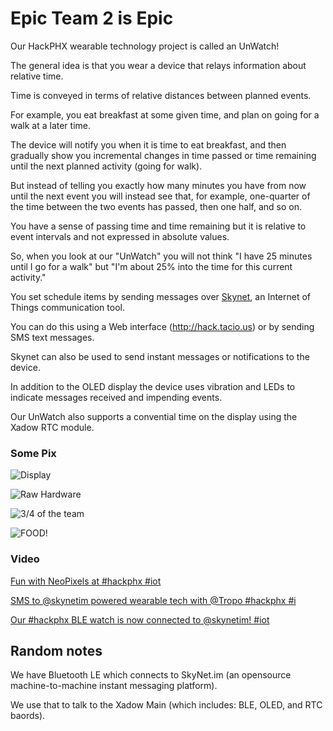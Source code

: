 #  Epic Team 2 is Epic 

Our HackPHX wearable technology project is called an UnWatch!

The general idea is that you wear a device that relays information about relative time.

Time is conveyed in terms of relative distances between planned events.  

For example, you eat breakfast at some given time, and plan on going for a walk at a later time.

The device will notify you when it is time to eat breakfast, and then gradually show you incremental changes in time passed or time remaining until the next planned activity (going for walk).

But instead of telling you exactly how many minutes you have from now until the next event you will instead see that, for example, one-quarter of the time between the two events has passed, then one half, and  so on.


You have a sense of passing time and time remaining but it is relative to event intervals and not expressed in absolute values.

So, when you look at our "UnWatch" you will not think "I have 25 minutes until I go for a walk" but "I'm about 25% into the time for this current activity."

You set schedule items by sending messages over [Skynet](http://skynet.im), an Internet of Things communication tool.

You can do this using a Web interface (http://hack.tacio.us) or by sending SMS text messages.

Skynet can also be used to send instant messages or notifications to the device.

In addition to the OLED display the device uses vibration and LEDs to indicate messages received and impending events.

Our UnWatch also supports a convential time on the display using the Xadow RTC module.


### Some Pix ###

![Display](https://pbs.twimg.com/media/BeThQSNCcAAEfyj.jpg)


![Raw Hardware](https://pbs.twimg.com/media/BeR6ZfvIUAAKs-_.jpg)

![3/4 of the team](https://pbs.twimg.com/media/BeO6KyPCAAAvHiV.jpg)

![FOOD!](https://pbs.twimg.com/media/BeS5_GyCAAAzG6g.jpg)

### Video ###


[Fun with NeoPixels at #hackphx #iot](https://vine.co/v/hl62qTdbnFh)


[SMS to @skynetim powered wearable tech with @Tropo #hackphx #i](http://www.youtube.com/watch?v=7b0JJWoUjaQ&feature=youtu.be)

[Our #hackphx BLE watch is now connected to @skynetim! #iot](http://www.youtube.com/watch?v=IBNoSB_bac4&list=UUBMdqdAbjJjE9LvMjVpiwUw&feature=c4-overview)

## Random notes

We have Bluetooth LE which connects to SkyNet.im (an opensource machine-to-machine instant messaging platform).

We use that to talk to the Xadow Main (which includes: BLE, OLED, and RTC baords).








